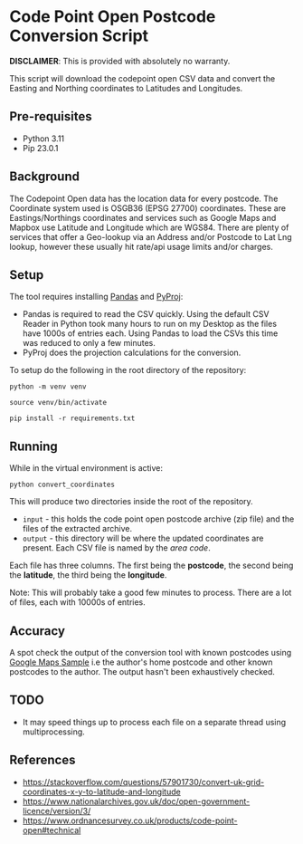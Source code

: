 # Code Point Open Postcode Conversion Script

**DISCLAIMER**: This is provided with absolutely no warranty.

This script will download the codepoint open CSV data and convert the Easting and Northing coordinates to Latitudes and Longitudes.

## Pre-requisites

* Python 3.11
* Pip 23.0.1

## Background

The Codepoint Open data has the location data for every postcode. The Coordinate system used is OSGB36 (EPSG 27700) coordinates.
These are Eastings/Northings coordinates and services such as Google Maps and Mapbox use Latitude and Longitude which are WGS84.
There are plenty of services that offer a Geo-lookup via an Address and/or Postcode to Lat Lng lookup, however these usually
hit rate/api usage limits and/or charges. 

## Setup

The tool requires installing [Pandas](https://pandas.pydata.org/) and [PyProj](https://pyproj4.github.io/pyproj/stable/examples.html):  

* Pandas is required to read the CSV quickly. Using the default CSV Reader in Python took many hours to run on my Desktop as the files have 1000s of entries each. 
Using Pandas to load the CSVs this time was reduced to only a few minutes.
* PyProj does the projection calculations for the conversion.

To setup do the following in the root directory of the repository:

`python -m venv venv`

`source venv/bin/activate`

`pip install -r requirements.txt`

## Running

While in the virtual environment is active:

`python convert_coordinates`

This will produce two directories inside the root of the repository.

* `input` - this holds the code point open postcode archive (zip file) and the files of the extracted archive.
* `output` - this directory will be where the updated coordinates are present. Each CSV file is named by the *area code*.

Each file has three columns. The first being the **postcode**, the second being the **latitude**, the third being the **longitude**.

Note: This will probably take a good few minutes to process. There are a lot of files, each with 10000s of entries.

## Accuracy

A spot check the output of the conversion tool with known postcodes using [Google Maps Sample](https://developers.google.com/maps/documentation/javascript/examples/geocoding-reverse) i.e the author's home postcode and other known postcodes to the author. 
The output hasn't been exhaustively checked.

## TODO

* It may speed things up to process each file on a separate thread using multiprocessing.

## References

 * https://stackoverflow.com/questions/57901730/convert-uk-grid-coordinates-x-y-to-latitude-and-longitude
 * https://www.nationalarchives.gov.uk/doc/open-government-licence/version/3/
 * https://www.ordnancesurvey.co.uk/products/code-point-open#technical



